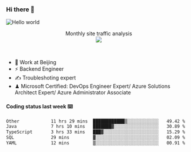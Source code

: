 ### Hi there 👋

<img src="https://raw.githubusercontent.com/sagar-viradiya/sagar-viradiya/master/resources/banner.png" alt="Hello world">
<p align="center"> 
 Monthly site traffic analysis <br/>
  <img src="https://profile-counter.glitch.me/youszoe/count.svg" />
</p>
<br/>

- 🍻 Work at Beijing 
- ⚡ Backend Engineer
- ✍️ Troubleshoting expert
- ♟  Microsoft Certified: DevOps Engineer Expert/ Azure Solutions Architect Expert/ Azure Administrator Associate

#### Coding status last week ⌨️

<!--START_SECTION:waka-->

```txt
Other            11 hrs 29 mins  ████████████▒░░░░░░░░░░░░   49.42 %
Java             7 hrs 10 mins   ███████▓░░░░░░░░░░░░░░░░░   30.89 %
TypeScript       3 hrs 33 mins   ███▓░░░░░░░░░░░░░░░░░░░░░   15.29 %
SQL              29 mins         ▓░░░░░░░░░░░░░░░░░░░░░░░░   02.09 %
YAML             12 mins         ▒░░░░░░░░░░░░░░░░░░░░░░░░   00.91 %
```

<!--END_SECTION:waka-->

<br/>
<center><img src="http://ghchart.rshah.org/409ba5/yousazoe" alt="" /></center>


